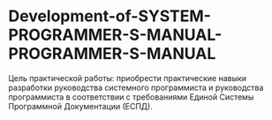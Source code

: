 # Development-of-SYSTEM-PROGRAMMER-S-MANUAL-PROGRAMMER-S-MANUAL
Цель практической работы: приобрести практические навыки разработки руководства системного программиста и руководства программиста в соответствии с требованиями Единой Системы Программной Документации (ЕСПД).
